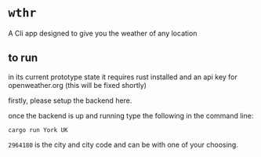 <h1><code>wthr</code></h1>
<p>A Cli app designed to give you the weather of any location</p>

<h2> to run </h2>
<p> in its current prototype state it requires rust installed and an api key for openweather.org (this will be fixed shortly)</p>

<p> firstly, please setup the backend <a ref="https://github.com/ShaneM123/wthr_backend">here.</a> </p>
<p>once the backend is up and running type the following in the command line:</p>
<code>cargo run York UK
</code>
<p></p>
<p> <code>2964180</code> is the city and city code and can be with one of your choosing.</p>

